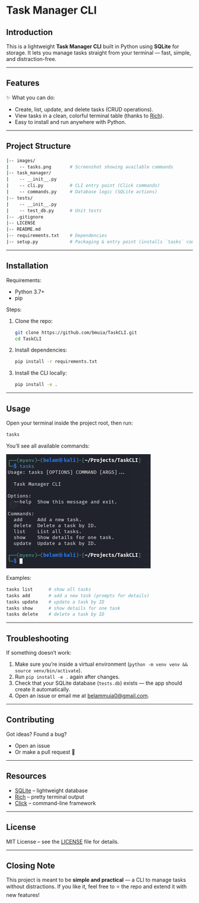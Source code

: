 # Task Manager CLI

## Introduction

This is a lightweight **Task Manager CLI** built in Python using **SQLite** for storage.
It lets you manage tasks straight from your terminal — fast, simple, and distraction-free.

---

## Features

✨ What you can do:

* Create, list, update, and delete tasks (CRUD operations).
* View tasks in a clean, colorful terminal table (thanks to [Rich](https://rich.readthedocs.io/)).
* Easy to install and run anywhere with Python.

---

## Project Structure

```bash
|-- images/
|    -- tasks.png       # Screenshot showing available commands
|-- task_manager/
|    -- __init__.py
|    -- cli.py          # CLI entry point (Click commands)
|    -- commands.py     # Database logic (SQLite actions)
|-- tests/
|    -- __init__.py
|    -- test_db.py      # Unit tests
|-- .gitignore
|-- LICENSE
|-- README.md
|-- requirements.txt    # Dependencies
|-- setup.py            # Packaging & entry point (installs `tasks` command)
```

---

## Installation

Requirements:

* Python 3.7+
* pip

Steps:

1. Clone the repo:

   ```bash
   git clone https://github.com/bmuia/TaskCLI.git
   cd TaskCLI
   ```

2. Install dependencies:

   ```bash
   pip install -r requirements.txt
   ```

3. Install the CLI locally:

   ```bash
   pip install -e .
   ```

---

## Usage

Open your terminal inside the project root, then run:

```bash
tasks
```

You’ll see all available commands:

![Screenshot](images/tasks.png)

Examples:

```bash
tasks list      # show all tasks
tasks add       # add a new task (prompts for details)
tasks update    # update a task by ID
tasks show      # show details for one task
tasks delete    # delete a task by ID
```

---

## Troubleshooting

If something doesn’t work:

1. Make sure you’re inside a virtual environment (`python -m venv venv && source venv/bin/activate`).
2. Run `pip install -e .` again after changes.
3. Check that your SQLite database (`tests.db`) exists — the app should create it automatically.
4. Open an issue or email me at [belammuia0@gmail.com](mailto:belammuia0@gmail.com).

---

## Contributing

Got ideas? Found a bug?

* Open an issue
* Or make a pull request 🚀

---

## Resources

* [SQLite](https://www.sqlitetutorial.net/) – lightweight database
* [Rich](https://rich.readthedocs.io/) – pretty terminal output
* [Click](https://click.palletsprojects.com/) – command-line framework

---

## License

MIT License – see the [LICENSE](LICENSE) file for details.

---

## Closing Note

This project is meant to be **simple and practical** — a CLI to manage tasks without distractions.
If you like it, feel free to ⭐ the repo and extend it with new features!
